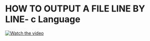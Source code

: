 # HOW TO OUTPUT A FILE LINE BY LINE- c Language

[![Watch the video](https://img.youtube.com/vi/SlKJzjj7P8A/hqdefault.jpg)](https://youtu.be/SlKJzjj7P8A)

